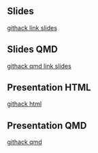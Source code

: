 ## Slides
[githack link slides](https://rawcdn.githack.com/aanya-v/qtm350-assignment5/c36cc9735854e0ed966b92d752fc2e2004a4dfeb/slides.html)

## Slides QMD
[githack qmd link slides](https://rawcdn.githack.com/aanya-v/qtm350-assignment5/c36cc9735854e0ed966b92d752fc2e2004a4dfeb/slides.qmd)

## Presentation HTML
[githack html](https://rawcdn.githack.com/aanya-v/qtm350-assignment5/00f296b878d20f0c7214e05456218b6ca2029fc6/qmdfile.html)

## Presentation QMD
[githack qmd](https://rawcdn.githack.com/aanya-v/qtm350-assignment5/00f296b878d20f0c7214e05456218b6ca2029fc6/qmdfile.qmd)

